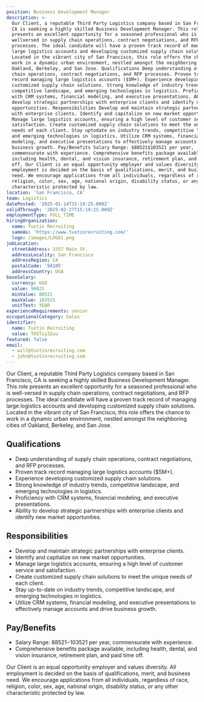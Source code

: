 ```yaml
---
position: Business Development Manager
description: >-
  Our Client, a reputable Third Party Logistics company based in San Francisco,
  CA is seeking a highly skilled Business Development Manager. This role
  presents an excellent opportunity for a seasoned professional who is
  wellversed in supply chain operations, contract negotiations, and RFP
  processes. The ideal candidate will have a proven track record of managing
  large logistics accounts and developing customized supply chain solutions.
  Located in the vibrant city of San Francisco, this role offers the chance to
  work in a dynamic urban environment, nestled amongst the neighboring cities of
  Oakland, Berkeley, and San Jose. Qualifications Deep understanding of supply
  chain operations, contract negotiations, and RFP processes. Proven track
  record managing large logistics accounts ($5M+). Experience developing
  customized supply chain solutions. Strong knowledge of industry trends,
  competitive landscape, and emerging technologies in logistics. Proficiency
  with CRM systems, financial modeling, and executive presentations. Ability to
  develop strategic partnerships with enterprise clients and identify new market
  opportunities. Responsibilities Develop and maintain strategic partnerships
  with enterprise clients. Identify and capitalize on new market opportunities.
  Manage large logistics accounts, ensuring a high level of customer service and
  satisfaction. Create customized supply chain solutions to meet the unique
  needs of each client. Stay uptodate on industry trends, competitive landscape,
  and emerging technologies in logistics. Utilize CRM systems, financial
  modeling, and executive presentations to effectively manage accounts and drive
  business growth. Pay/Benefits Salary Range: $88521$103521 per year,
  commensurate with experience. Comprehensive benefits package available,
  including health, dental, and vision insurance, retirement plan, and paid time
  off. Our Client is an equal opportunity employer and values diversity. All
  employment is decided on the basis of qualifications, merit, and business
  need. We encourage applications from all individuals, regardless of race,
  religion, color, sex, age, national origin, disability status, or any other
  characteristic protected by law.
location: 'San Francisco, CA'
team: Logistics
datePosted: '2025-01-14T15:19:25.009Z'
validThrough: '2025-02-27T15:19:25.009Z'
employmentType: FULL_TIME
hiringOrganization:
  name: Tustin Recruiting
  sameAs: 'https://www.tustinrecruiting.com/'
  logo: /images/LOGO1.png
jobLocation:
  streetAddress: 3357 Main St.
  addressLocality: San Francisco
  addressRegion: CA
  postalCode: '94105'
  addressCountry: USA
baseSalary:
  currency: USD
  value: 96021
  minValue: 88521
  maxValue: 103521
  unitText: YEAR
experienceRequirements: senior
occupationalCategory: Sales
identifier:
  name: Tustin Recruiting
  value: TUSTiy32uu
featured: false
email:
  - will@tustinrecruiting.com
  - john@tustinrecruiting.com
---
```




Our Client, a reputable Third Party Logistics company based in San Francisco, CA is seeking a highly skilled Business Development Manager. This role presents an excellent opportunity for a seasoned professional who is well-versed in supply chain operations, contract negotiations, and RFP processes. The ideal candidate will have a proven track record of managing large logistics accounts and developing customized supply chain solutions. Located in the vibrant city of San Francisco, this role offers the chance to work in a dynamic urban environment, nestled amongst the neighboring cities of Oakland, Berkeley, and San Jose.

## Qualifications

* Deep understanding of supply chain operations, contract negotiations, and RFP processes.
* Proven track record managing large logistics accounts ($5M+).
* Experience developing customized supply chain solutions.
* Strong knowledge of industry trends, competitive landscape, and emerging technologies in logistics.
* Proficiency with CRM systems, financial modeling, and executive presentations.
* Ability to develop strategic partnerships with enterprise clients and identify new market opportunities.

## Responsibilities

* Develop and maintain strategic partnerships with enterprise clients.
* Identify and capitalize on new market opportunities.
* Manage large logistics accounts, ensuring a high level of customer service and satisfaction.
* Create customized supply chain solutions to meet the unique needs of each client.
* Stay up-to-date on industry trends, competitive landscape, and emerging technologies in logistics.
* Utilize CRM systems, financial modeling, and executive presentations to effectively manage accounts and drive business growth.

## Pay/Benefits

* Salary Range: $88521-$103521 per year, commensurate with experience.
* Comprehensive benefits package available, including health, dental, and vision insurance, retirement plan, and paid time off.

Our Client is an equal opportunity employer and values diversity. All employment is decided on the basis of qualifications, merit, and business need. We encourage applications from all individuals, regardless of race, religion, color, sex, age, national origin, disability status, or any other characteristic protected by law.
